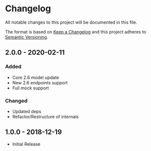 # Changelog

All notable changes to this project will be documented in this file.

The format is based on [Keep a Changelog](http://keepachangelog.com/en/1.0.0/)
and this project adheres to [Semantic Versioning](http://semver.org/spec/v2.0.0.html).

## 2.0.0 - 2020-02-11

### Added
- Core 2.6 model update
- New 2.6 endpoints support
- Full mock support

### Changed
- Updated deps
- Refactor/Restructure of internals

## 1.0.0 - 2018-12-19
- Initial Release
